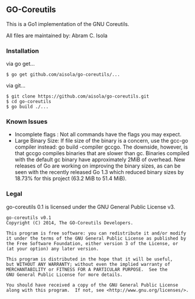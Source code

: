GO-Coreutils
------------
This is a Go1 implementation of the GNU Coreutils.

All files are maintained by: Abram C. Isola

### Installation

via go get...

    $ go get github.com/aisola/go-coreutils/...
    
via git...

    $ git clone https://github.com/aisola/go-coreutils.git
    $ cd go-coreutils
    $ go build ./...

### Known Issues

+ Incomplete flags : Not all commands have the flags you may expect.
+ Large Binary Size: If file size of the binary is a concern, use the
gcc-go compiler instead: go build -compiler gccgo. The downside,
however, is that gccgo compiles binaries that are slower than gc.
Binaries compiled with the default gc binary have approximately 2MiB
of overhead. New releases of Go are working on improving the binary
sizes, as can be seen with the recently released Go 1.3 which reduced
binary sizes by 18.73% for this project (63.2 MiB to 51.4 MiB).



### Legal
go-coreutils 0.1 is licensed under the GNU General Public License v3.
    
    go-coreutils v0.1
    Copyright (C) 2014, The GO-Coreutils Developers.

    This program is free software: you can redistribute it and/or modify
    it under the terms of the GNU General Public License as published by
    the Free Software Foundation, either version 3 of the License, or
    (at your option) any later version.

    This program is distributed in the hope that it will be useful,
    but WITHOUT ANY WARRANTY; without even the implied warranty of
    MERCHANTABILITY or FITNESS FOR A PARTICULAR PURPOSE.  See the
    GNU General Public License for more details.

    You should have received a copy of the GNU General Public License
    along with this program.  If not, see <http://www.gnu.org/licenses/>.
